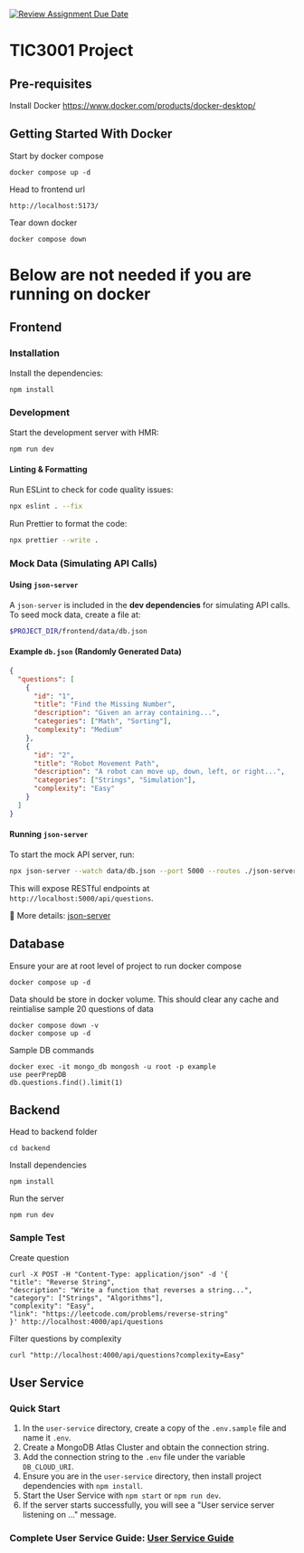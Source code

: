 [![Review Assignment Due Date](https://classroom.github.com/assets/deadline-readme-button-22041afd0340ce965d47ae6ef1cefeee28c7c493a6346c4f15d667ab976d596c.svg)](https://classroom.github.com/a/-9a38Lm0)
# TIC3001 Project

## Pre-requisites
Install Docker
https://www.docker.com/products/docker-desktop/

## Getting Started With Docker
Start by docker compose
```
docker compose up -d
```
Head to frontend url
```
http://localhost:5173/
```
Tear down docker
```
docker compose down
```
# Below are not needed if you are running on docker

## Frontend
### Installation
Install the dependencies:
```bash
npm install
```

### Development
Start the development server with HMR:
```bash
npm run dev
```

#### Linting & Formatting
Run ESLint to check for code quality issues:
```bash
npx eslint . --fix
```

Run Prettier to format the code:
```bash
npx prettier --write .
```

### Mock Data (Simulating API Calls)
#### Using `json-server`
A `json-server` is included in the **dev dependencies** for simulating API calls.
To seed mock data, create a file at:
```sh
$PROJECT_DIR/frontend/data/db.json
```

#### Example `db.json` (Randomly Generated Data)
```json
{
  "questions": [
    {
      "id": "1",
      "title": "Find the Missing Number",
      "description": "Given an array containing...",
      "categories": ["Math", "Sorting"],
      "complexity": "Medium"
    },
    {
      "id": "2",
      "title": "Robot Movement Path",
      "description": "A robot can move up, down, left, or right...",
      "categories": ["Strings", "Simulation"],
      "complexity": "Easy"
    }
  ]
}
```

#### Running `json-server`
To start the mock API server, run:
```sh
npx json-server --watch data/db.json --port 5000 --routes ./json-server-routes.json
```
This will expose RESTful endpoints at `http://localhost:5000/api/questions`.

🔗 More details: [json-server](https://www.npmjs.com/package/json-server)


## Database
Ensure your are at root level of project to run docker compose
```
docker compose up -d  
```
Data should be store in docker volume. This should clear any cache and reintialise sample 20 questions of data
```
docker compose down -v
docker compose up -d  
```
Sample DB commands
```
docker exec -it mongo_db mongosh -u root -p example
use peerPrepDB
db.questions.find().limit(1)
```

## Backend
Head to backend folder
```
cd backend
```
Install dependencies
```
npm install 
 ```
Run the server
```
npm run dev
 ```
### Sample Test
Create question
```
curl -X POST -H "Content-Type: application/json" -d '{
"title": "Reverse String",
"description": "Write a function that reverses a string...",
"category": ["Strings", "Algorithms"],
"complexity": "Easy",
"link": "https://leetcode.com/problems/reverse-string"
}' http://localhost:4000/api/questions
```
Filter questions by complexity
```
curl "http://localhost:4000/api/questions?complexity=Easy"
```



## User Service

### Quick Start

1. In the `user-service` directory, create a copy of the `.env.sample` file and name it `.env`.
2. Create a MongoDB Atlas Cluster and obtain the connection string.
3. Add the connection string to the `.env` file under the variable `DB_CLOUD_URI`.
4. Ensure you are in the `user-service` directory, then install project dependencies with `npm install`.
5. Start the User Service with `npm start` or `npm run dev`.
6. If the server starts successfully, you will see a "User service server listening on ..." message.

### Complete User Service Guide: [User Service Guide](backend/src/user-service/README.md)

